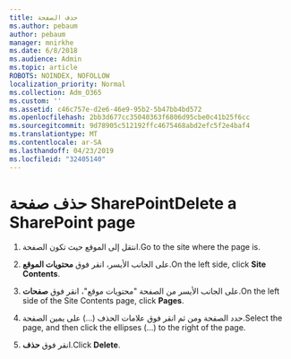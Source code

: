 ```yaml
---
title: حذف الصفحة
ms.author: pebaum
author: pebaum
manager: mnirkhe
ms.date: 6/8/2018
ms.audience: Admin
ms.topic: article
ROBOTS: NOINDEX, NOFOLLOW
localization_priority: Normal
ms.collection: Adm_O365
ms.custom: ''
ms.assetid: c46c757e-d2e6-46e9-95b2-5b47bb4bd572
ms.openlocfilehash: 2bb3d677cc35040363f6806d95cbe0c41b25f6cc
ms.sourcegitcommit: 9d78905c512192ffc4675468abd2efc5f2e4baf4
ms.translationtype: MT
ms.contentlocale: ar-SA
ms.lasthandoff: 04/23/2019
ms.locfileid: "32405140"
---
```

# <a name="delete-a-sharepoint-page"></a><span data-ttu-id="ded5e-102">حذف صفحة SharePoint</span><span class="sxs-lookup"><span data-stu-id="ded5e-102">Delete a SharePoint page</span></span>

1. <span data-ttu-id="ded5e-103">انتقل إلى الموقع حيث تكون الصفحة.</span><span class="sxs-lookup"><span data-stu-id="ded5e-103">Go to the site where the page is.</span></span>
    
2. <span data-ttu-id="ded5e-104">على الجانب الأيسر، انقر فوق **محتويات الموقع**.</span><span class="sxs-lookup"><span data-stu-id="ded5e-104">On the left side, click **Site Contents**.</span></span>
    
3. <span data-ttu-id="ded5e-105">على الجانب الأيسر من الصفحة "محتويات موقع"، انقر فوق **صفحات**.</span><span class="sxs-lookup"><span data-stu-id="ded5e-105">On the left side of the Site Contents page, click **Pages**.</span></span>
    
4. <span data-ttu-id="ded5e-106">حدد الصفحة ومن ثم انقر فوق علامات الحذف (...) على يمين الصفحة.</span><span class="sxs-lookup"><span data-stu-id="ded5e-106">Select the page, and then click the ellipses (...) to the right of the page.</span></span>
    
5. <span data-ttu-id="ded5e-107">انقر فوق **حذف**.</span><span class="sxs-lookup"><span data-stu-id="ded5e-107">Click **Delete**.</span></span>
    

